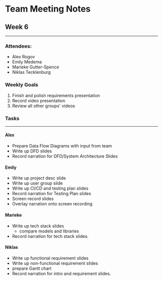 # Team Meeting Notes
## Week 6
___
### Attendees:
- Alex Rogov
- Emily Medema
- Marieke Gutter-Spence
- Niklas Tecklenburg

### Weekly Goals
1. Finish and polish requirements presentation
2. Record video presentation
3. Review all other groups' videos


### Tasks
___
#### **Alex**
- Prepare Data Flow Diagrams with input from team
- Write up DFD slides
- Record narration for DFD/System Architecture Slides

#### **Emily**
 - Write up project desc slide
 - Write up user group slide
 - Write up CI/CD and testing plan slides
 - Record narration for Testing Plan slides
 - Screen record slides
 - Overlay narration onto screen recording

#### **Marieke**
 - Write up tech stack slides
   - compare models and libraries
 - Record narration for tech stack slides.

#### **Niklas**
 - Write up functional requirement slides
 - Write up non-functional requirement slides
 - prepare Gantt chart
 - Record narration for intro and requirement slides.